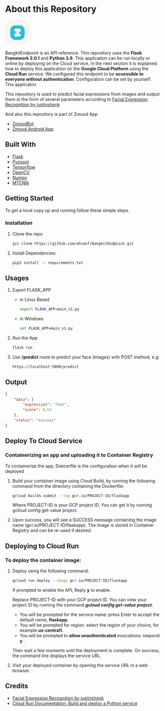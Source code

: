 
# About this Repository
<img src="https://raw.githubusercontent.com/rifkyariy/ZMoodBot/master/image/logo.png" alt="Logo" width="80" height="80">

BangkitEndpoint is an API reference. This repository uses the **Flask Framework 2.0.1** and **Python 3.9**. This application can be run locally or online by deploying on the Cloud service, in the next section it is explained how to deploy this application on the **Google Cloud Platform** using the **Cloud Run** service. We configured this endpoint to be **accessible to everyone without authentication**. Configuration can be set by yourself. This applicaton 

This repository is used to predict facial expressions from images and output them in the form of several parameters according to [Facial Expression Recognition by justinshenk](https://github.com/justinshenk/fer )

And also this repository is part of Zmood App 
* [ZmoodBot](https://github.com/rifkyariy/ZMoodBot)
* [Zmood Android App](https://gitlab.com/moroartos-zmood/android-app)

## Built With
* [Flask](https://flask.palletsprojects.com/)
* [Pyzoom]([https://link](https://pypi.org/project/pyzoom/))
* [Tensorflow](https://www.tensorflow.org/)
* [OpenCV](https://opencv.org/)
* [Numpy](https://numpy.org/)
* [MTCNN](https://github.com/ipazc/mtcnn)

## Getting Started

To get a local copy up and running follow these simple steps.

### Installation

1. Clone the repo
    ```sh
    git clone https://github.com/ahsanf/BangkitEndpoint.git
    ```
2. Install Dependencies: 
    ```sh
    pip3 install -r requirements.txt
    ```
## Usages
1. Export FLASK_APP 
   * in Linux Based
      ```sh
      export FLASK_APP=main_v1.py
      ```
   * in Windows
      ```sh
      set FLASK_APP=main_v1.py
      ```

2. Run the App
   ```sh
   flask run
   ```
3. Use **/predict** route to predict your face (images) with POST method, e.g:
   ```sh
   https://localhost:5000/predict
   ```
## Output
```json
{
    "data": {
        "expression": "fear",
        "score": 0.53
    },
    "status": "success"
}
```

## Deploy To Cloud Service
### Containerizing an app and uploading it to Container Registry
To containerize the app, Dokcerfile is the configuration when it will be deployed
1. Build your container image using Cloud Build, by running the following command from the directory containing the Dockerfile:
    ```sh
    gcloud builds submit --tag gcr.io/PROJECT-ID/flaskapp
    ```
    Where PROJECT-ID is your GCP project ID. You can get it by running gcloud config get-value project.

2. Upon success, you will see a SUCCESS message containing the image name (gcr.io/PROJECT-ID/flaskapp). The image is stored in Container Registry and can be re-used if desired.

## Deploying to Cloud Run
### To deploy the container image:
1. Deploy using the following command:
    ```sh
    gcloud run deploy --image gcr.io/PROJECT-ID/flaskapp
    ```
    If prompted to enable the API, Reply **y** to enable.

    Replace PROJECT-ID with your GCP project ID. You can view your project ID by running the command ***gcloud config get-value project.***

      * You will be prompted for the service name: press Enter to accept the default name, **flaskapp.**
      * You will be prompted for region: select the region of your choice, for example **us-central1.**
      * You will be prompted to **allow unauthenticated** invocations: respond **y** .
    
    Then wait a few moments until the deployment is complete. On success, the command line displays the service URL.
2. Visit your deployed container by opening the service URL in a web browser.


## Credits
* [Facial Expression Recognition by justinshenk](https://github.com/justinshenk/fer)
* [Cloud Run Documentation: Build and deploy a Python service](https://cloud.google.com/run/docs/quickstarts/build-and-deploy/python)
